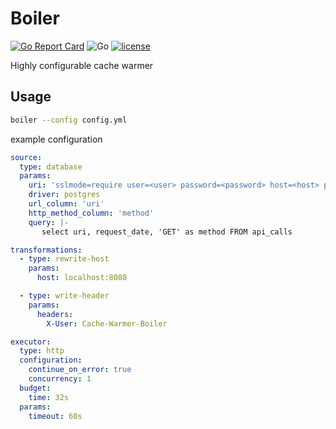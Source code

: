 # Boiler 

[![Go Report Card](https://goreportcard.com/badge/github.com/The-Data-Appeal-Company/boiler)](https://goreportcard.com/report/github.com/The-Data-Appeal-Company/boiler)
![Go](https://github.com/The-Data-Appeal-Company/boiler/workflows/Go/badge.svg)
[![license](https://img.shields.io/github/license/The-Data-Appeal-Company/boiler.svg)](LICENSE)


Highly configurable cache warmer
## Usage 

```bash
boiler --config config.yml 
```

example configuration 
```yaml
source:
  type: database
  params:
    uri: 'sslmode=require user=<user> password=<password> host=<host> port=<port> dbname=<db>'
    driver: postgres
    url_column: 'uri'
    http_method_column: 'method'
    query: |-
       select uri, request_date, 'GET' as method FROM api_calls

transformations:
  - type: rewrite-host
    params:
      host: localhost:8080

  - type: write-header
    params:
      headers:
        X-User: Cache-Warmer-Boiler

executor:
  type: http
  configuration:
    continue_on_error: true
    concurrency: 1
  budget:
    time: 32s
  params:
    timeout: 60s
```

